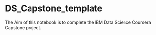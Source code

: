 # DS_Capstone_template
The Aim of this notebook is to complete the IBM Data Science Coursera Capstone project.
